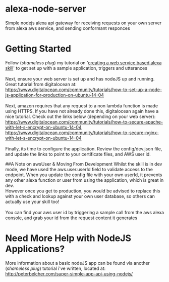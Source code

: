 # alexa-node-server
Simple nodejs alexa api gateway for receiving requests on your own server from alexa aws service, and sending conformant responces

# Getting Started
Follow (*shameless plug*) my tutorial on '<a href="https://peterbelcher.com/creating-a-web-service-based-alexa-skill">creating a web service based alexa skill</a>'
to get set up with a sample application, triggers and utterances<br/><br/>
Next, ensure your web server is set up and has nodeJS up and running. Great tutorial from digitalocean at:<br/>
https://www.digitalocean.com/community/tutorials/how-to-set-up-a-node-js-application-for-production-on-ubuntu-14-04
<br/><br/>
Next, amazon requires that any request to a non lambda function is made using HTTPS. If you have not already done this,
digitalocean again have a nice tutorial. Check out the links below (depending on your web server):<br/>
https://www.digitalocean.com/community/tutorials/how-to-secure-apache-with-let-s-encrypt-on-ubuntu-14-04<br/>
https://www.digitalocean.com/community/tutorials/how-to-secure-nginx-with-let-s-encrypt-on-ubuntu-14-04<br/><br/>
Finally, its time to configure the application. Review the config/dev.json file, and update the links to point to your
certificate files, and AWS user id.

##A Note on awsUser & Moving From Development
Whilst the skill is in dev mode, we have used the aws.user.userId field to validate access to the endpoint. When you update the config file
with your own userId, it prevents any other alexa function or user from using the application, which is great in dev.<br/>However once you
get to production, you would be advised to replace this with a check and lookup against your own user database, so others can actually use
your skill too!
<br/><br/>
You can find your aws user id by triggering a sample call from the aws alexa console, and grab your id from the request content it generates

# Need More Help with NodeJS Applications?
More information about a basic nodeJS app can be found via another (*shameless plug*) tutorial i've written, located at:<br/>
http://peterbelcher.com/super-simple-app-api-using-nodejs/
